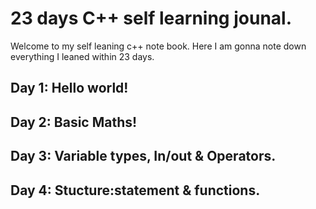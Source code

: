 # 23 days C++ self learning jounal.
Welcome to my self leaning c++ note book. Here I am gonna note down everything I leaned within 23 days.

## Day 1: Hello world!
## Day 2: Basic Maths!
## Day 3: Variable types, In/out & Operators.
## Day 4: Stucture:statement & functions.

